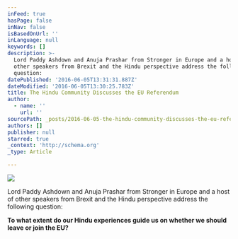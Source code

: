 ```yaml
---
inFeed: true
hasPage: false
inNav: false
isBasedOnUrl: ''
inLanguage: null
keywords: []
description: >-
  Lord Paddy Ashdown and Anuja Prashar from Stronger in Europe and a host of
  other speakers from Brexit and the Hindu perspective address the following
  question:
datePublished: '2016-06-05T13:31:31.887Z'
dateModified: '2016-06-05T13:30:25.783Z'
title: The Hindu Community Discusses the EU Referendum
author:
  - name: ''
    url: ''
sourcePath: _posts/2016-06-05-the-hindu-community-discusses-the-eu-referendum.md
authors: []
publisher: null
starred: true
_context: 'http://schema.org'
_type: Article

---
```

![](https://the-grid-user-content.s3-us-west-2.amazonaws.com/f9c818a1-f1bc-429e-b360-8076f9190900.jpg)

Lord Paddy Ashdown and Anuja Prashar from Stronger in Europe and a host of other speakers from Brexit and the Hindu perspective address the following question:

**To what extent do our Hindu experiences guide us on whether we should leave or join the EU?**